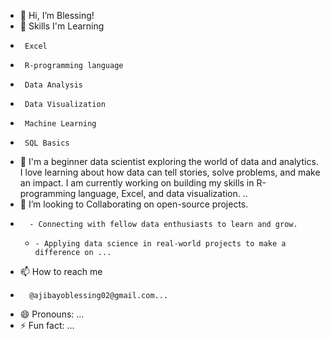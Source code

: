 - 👋 Hi, I’m Blessing!
-  🌟 Skills I'm Learning
-      Excel
-      R-programming language
-      Data Analysis 
-      Data Visualization 
-      Machine Learning 
-      SQL Basics
- 🌱  I'm a beginner data scientist exploring the world of data and analytics. I love learning about how data can tell stories, solve problems, and make an impact. I am currently working on building my skills in R-programming language, Excel, and data visualization. ..
- 💞️ I’m looking to Collaborating on open-source projects.
-       - Connecting with fellow data enthusiasts to learn and grow.
  -     - Applying data science in real-world projects to make a difference on ...
- 📫 How to reach me
-       @ajibayoblessing02@gmail.com...
- 😄 Pronouns: ...
- ⚡ Fun fact: ...

<!---
OzoneHub345/OzoneHub345 is a ✨ special ✨ repository because its `README.md` (this file) appears on your GitHub profile.
You can click the Preview link to take a look at your changes.
--->

